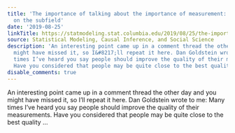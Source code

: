 ```yaml
---
title: 'The importance of talking about the importance of measurement:  It depends
  on the subfield'
date: '2019-08-25'
linkTitle: https://statmodeling.stat.columbia.edu/2019/08/25/the-importance-of-talking-about-the-importance-of-measurement-it-depends-on-the-subfield/
source: Statistical Modeling, Causal Inference, and Social Science
description: 'An interesting point came up in a comment thread the other day and you
  might have missed it, so I&#8217;ll repeat it here. Dan Goldstein wrote to me: Many
  times I’ve heard you say people should improve the quality of their measurements.
  Have you considered that people may be quite close to the best quality ...'
disable_comments: true
---
```

An interesting point came up in a comment thread the other day and you might have missed it, so I&#8217;ll repeat it here. Dan Goldstein wrote to me: Many times I’ve heard you say people should improve the quality of their measurements. Have you considered that people may be quite close to the best quality ...